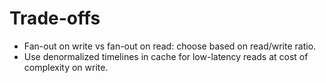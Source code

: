 # Trade-offs

- Fan-out on write vs fan-out on read: choose based on read/write ratio.
- Use denormalized timelines in cache for low-latency reads at cost of complexity on write.
